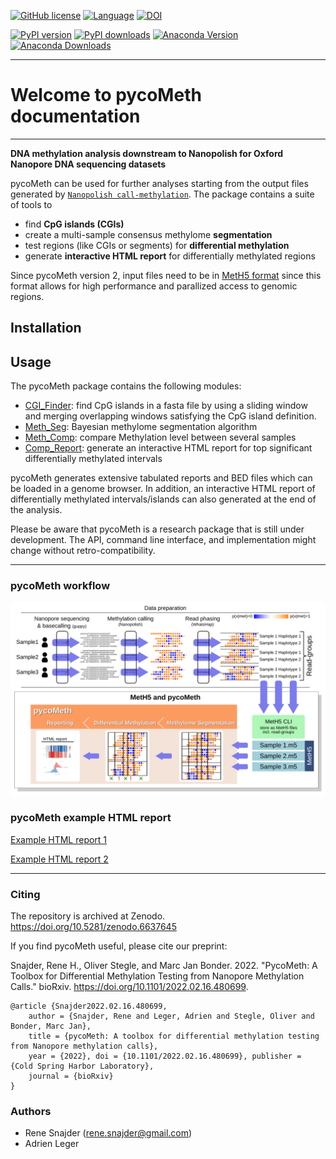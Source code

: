 [![GitHub license](https://img.shields.io/github/license/a-slide/pycoMeth.svg)](https://github.com/a-slide/pycoMeth/blob/master/LICENSE)
[![Language](https://img.shields.io/badge/Language-Python3.7+-yellow.svg)](https://www.python.org/)
[![DOI](https://zenodo.org/badge/DOI/10.5281/zenodo.6637645.svg)](https://doi.org/10.5281/zenodo.6637645)

[![PyPI version](https://badge.fury.io/py/pycoMeth.svg)](https://badge.fury.io/py/pycoMeth)
[![PyPI downloads](https://pepy.tech/badge/pycoMeth)](https://pepy.tech/project/pycoMeth)
[![Anaconda Version](https://anaconda.org/snajder-r/pycometh/badges/version.svg)](https://anaconda.org/snajder-r/pycometh)
[![Anaconda Downloads](https://anaconda.org/snajder-r/pycometh/badges/downloads.svg)](https://anaconda.org/snajder-r/pycometh)

---

# Welcome to pycoMeth documentation

---

**DNA methylation analysis downstream to Nanopolish for Oxford Nanopore DNA sequencing datasets**

pycoMeth can be used for further analyses starting from the output files generated by [`Nanopolish call-methylation`](https://github.com/jts/nanopolish). 
The package contains a suite of tools to 

 * find **CpG islands (CGIs)**
 * create a multi-sample consensus methylome **segmentation**
 * test regions (like CGIs or segments) for **differential methylation** 
 * generate **interactive HTML report** for differentially methylated regions

Since pycoMeth version 2, input files need to be in [MetH5 format](https://github.com/snajder-r/meth5format) since this format allows for high performance and parallized access to genomic regions.


## Installation



## Usage

The pycoMeth package contains the following modules:

* [CGI_Finder](CGI_Finder/usage): find CpG islands in a fasta file by using a sliding window and merging overlapping windows satisfying the CpG island definition.
* [Meth_Seg](Meth_Seg/usage): Bayesian methylome segmentation algorithm
* [Meth_Comp](Meth_Comp/usage): compare Methylation level between several samples 
* [Comp_Report](Comp_Report/usage): generate an interactive HTML report for top significant differentially methylated intervals

pycoMeth generates extensive tabulated reports and BED files which can be loaded in a genome browser. In addition, an interactive HTML report of differentially
methylated intervals/islands can also generated at the end of the analysis.

Please be aware that pycoMeth is a research package that is still under development.
The API, command line interface, and implementation might change without retro-compatibility.

---

### pycoMeth workflow

![Workflow](images/overview.svg)


### pycoMeth example HTML report


[Example HTML report 1](examples/pycometh_report1.html)

[Example HTML report 2](examples/pycometh_report2.html)

---

### Citing

The repository is archived at Zenodo. https://doi.org/10.5281/zenodo.6637645

If you find pycoMeth useful, please cite our preprint:

Snajder, Rene H., Oliver Stegle, and Marc Jan Bonder. 2022. "PycoMeth: A Toolbox for Differential Methylation Testing from Nanopore Methylation Calls." bioRxiv. https://doi.org/10.1101/2022.02.16.480699.


    @article {Snajder2022.02.16.480699,
        author = {Snajder, Rene and Leger, Adrien and Stegle, Oliver and Bonder, Marc Jan},
	    title = {pycoMeth: A toolbox for differential methylation testing from Nanopore methylation calls},
	    year = {2022}, doi = {10.1101/2022.02.16.480699}, publisher = {Cold Spring Harbor Laboratory},
        journal = {bioRxiv}
    }


### Authors

* Rene Snajder (rene.snajder@gmail.com)
* Adrien Leger
